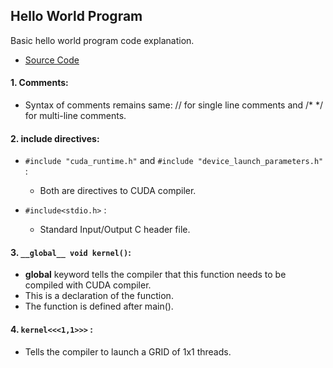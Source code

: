## Hello World Program

Basic hello world program code explanation.

- [Source Code](https://github.com/alpha74/CUDA_basics/blob/master/1_hello_world/hello_world.cu)



#### 1. Comments:
- Syntax of comments remains same: // for single line comments and /* */ for multi-line comments.


#### 2. include directives:
- `#include "cuda_runtime.h"` and `#include "device_launch_parameters.h"` :
  - Both are directives to CUDA compiler.
  
- `#include<stdio.h>` :
  - Standard Input/Output C header file.


#### 3. `__global__ void kernel()`:
- __global__ keyword tells the compiler that this function needs to be compiled with CUDA compiler.
- This is a declaration of the function.
- The function is defined after main().


#### 4. `kernel<<<1,1>>>` :
- Tells the compiler to launch a GRID of 1x1 threads.
